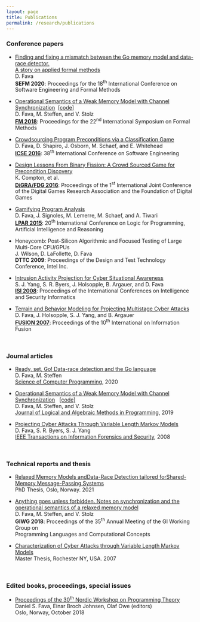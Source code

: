 ```yaml
---
layout: page
title: Publications
permalink: /research/publications
---
```

### Conference papers

- [Finding and fixing a mismatch between the Go memory model and data-race detector.<br/>A story on applied formal methods][paper:fava2020finding]<br/>
D. Fava<br/>
**SEFM 2020**:
Proceedings for the 18<sup>th</sup> International Conference on Software Engineering and Formal Methods

- [Operational Semantics of a Weak Memory Model with Channel Synchronization][paper:fava2018operational]&nbsp;&nbsp;[[code]][githubmmgo]<br/> 
D. Fava, M. Steffen, and V. Stolz<br/>
[**FM 2018**][doi:fm2018]:
Proceedings for the 22<sup>nd</sup> International Symposium on Formal Methods

- [Crowdsourcing Program Preconditions via a Classification Game][paper:fava2016crowdsourcing]<br/>
D. Fava, D. Shapiro, J. Osborn, M. Schaef, and E. Whitehead<br/>
[**ICSE 2016**][doi:icse2016]:
38<sup>th</sup> International Conference on Software Engineering

- [Design Lessons From Binary Fission: A Crowd Sourced Game for Precondition Discovery][paper:compton2016design]<br/>
K. Compton, et al.<br/>
[**DiGRA/FDG 2016**][digra2016]:
Proceedings of the 1<sup>st</sup> International Joint Conference of the Digital Games Research Association and the Foundation of Digital Games

- [Gamifying Program Analysis][paper:fava2015gamifying]<br/>
D. Fava, J. Signoles, M. Lemerre, M. Schaef, and A. Tiwari<br/>
[**LPAR 2015**][doi:lpar2015]:
20<sup>th</sup> International Conference on Logic for Programming, Artificial Intelligence and Reasoning

- Honeycomb: Post-Silicon Algorithmic and Focused Testing of Large Multi-Core CPU/GPUs<br/>
J. Wilson, D. LaFollette, D. Fava<br/>
**DTTC 2009**:
Proceedings of the Design and Test Technology Conference, Intel Inc.

- [Intrusion Activity Projection for Cyber Situational Awareness][paper:yang2008intrusion]<br/>
S. J. Yang, S. R. Byers, J. Holsopple, B. Argauer, and D. Fava<br/>
[**ISI 2008**][doi:isi2008]:
Proceedings of the International Conferences on Intelligence and Security Informatics

- [Terrain and Behavior Modeling for Projecting Multistage Cyber Attacks][paper:fava2007terrain]<br/>
D. Fava, J. Holsopple, S. J. Yang, and B. Argauer<br/>
[**FUSION 2007**][doi:fusion2007]:
Proceedings of the 10<sup>th</sup> International on Information Fusion 

<br/>

### Journal articles

- [Ready, set, Go! Data-race detection and the Go language][paper:fava2020ready]<br/>
D. Fava, M. Steffen<br/>
[Science of Computer Programming][doi:scp2020], 2020

- [Operational Semantics of a Weak Memory Model with Channel Synchronization][paper:fava2018operational.journal]
&nbsp;&nbsp;[[code]][githubmmgo]<br/>
D. Fava, M. Steffen, and V. Stolz<br/>
[Journal of Logical and Algebraic Methods in Programming][doi:jlamp2019], 2019

- [Projecting Cyber Attacks Through Variable Length Markov Models][paper:fava2008projecting]<br/>
D. Fava, S. R. Byers, S. J. Yang<br/>
[IEEE Transactions on Information Forensics and Security][doi:ifs2008], 2008


<br/>


### Technical reports and thesis

- [Relaxed Memory Models andData-Race Detection tailored forShared-Memory Message-Passing Systems][phd:thesis:fava]<br/>
PhD Thesis, Oslo, Norway. 2021

- [Anything goes unless forbidden. Notes on synchronization and the operational semantics of a relaxed memory model][paper:fava2018anything]<br/>
D. Fava, M. Steffen, and V. Stolz<br/>
**GIWG 2018**:
Proceedings of the 35<sup>th</sup> Annual Meeting of the GI Working Group on<br/>
Programming Languages and Computational Concepts

- [Characterization of Cyber Attacks through Variable Length Markov Models][paper:fava2007thesis]<br/>
Master Thesis, Rochester NY, USA. 2007

<br/>

<h3>Edited books, proceedings, special issues</h3>

- [Proceedings of the 30<sup>th</sup> Nordic Workshop on Programming Theory][proceedings:nwpt18]<br/>
Daniel S. Fava, Einar Broch Johnsen, Olaf Owe (editors)<br/>
Oslo, Norway, October 2018


<!-- Conferences -->
[doi:fm2018]: http://dx.doi.org/10.1007/978-3-319-95582-7_15
[doi:icse2016]: https://doi.org/10.1145/2884781.2884865
[digra2016]: http://www.digra.org/digital-library/publications/design-lessons-from-binary-fission-a-crowd-sourced-game-for-precondition-discovery/
[doi:lpar2015]: https://doi.org/10.1007/978-3-662-48899-7_41
[doi:isi2008]: https://doi.org/10.1109/ISI.2008.4565048
[doi:fusion2007]: https://doi.org/10.1109/ICIF.2007.4408131
<!-- Journals -->
[doi:scp2020]: https://doi.org/10.1016/j.scico.2020.102473
[doi:jlamp2019]: https://doi.org/10.1016/j.jlamp.2018.10.004
[doi:ifs2008]: https://doi.org/10.1109/TIFS.2008.924605
<!-- PDFs -->
[paper:fava2020finding]: /papers/fava2020finding.pdf
[paper:fava2018operational]: /papers/fava2018operational.pdf
[paper:fava2016crowdsourcing]: /papers/fava2016crowdsourcing.pdf
[paper:compton2016design]: /papers/compton2016design.pdf
[paper:fava2015gamifying]: /papers/fava2015gamifying.pdf
[paper:yang2008intrusion]: /papers/YBH08-ISI-CyberProjection.pdf
[paper:fava2007terrain]: /papers/FHY07-Fusion.pdf
[paper:fava2020ready]: /papers/fava2020ready.pdf
[paper:fava2018operational.journal]: /papers/fava2018operational_jl.pdf
[paper:fava2008projecting]: /papers/FBY08-ToIFS.pdf
[paper:fava2018anything]: /papers/fava2018anything.pdf
[paper:fava2007thesis]: /papers/Fa07-Thesis.pdf
[proceedings:nwpt18]: /papers/nwpt18.pdf
[phd:thesis:fava]: /thesis/dfava_thesis.pdf
<!-- Other links -->
[githubmmgo]: https://github.com/dfava/mmgo
